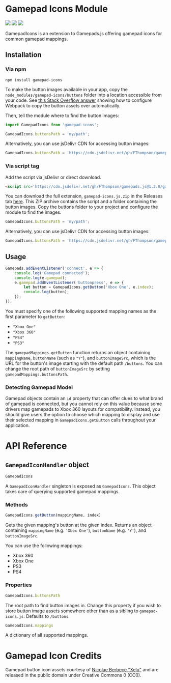 # Gamepad Icons Module
[![](https://img.shields.io/github/release/fthompson/gamepads.js.svg)](https://github.com/FThompson/Gamepads.js/releases/latest)
[![](https://img.shields.io/bundlephobia/min/gamepad-icons.svg)](https://www.npmjs.com/package/gamepad-icons)
[![](https://img.shields.io/github/license/mashape/apistatus.svg)](LICENSE)

GamepadIcons is an extension to Gamepads.js offering gamepad icons for common gamepad mappings.

## Installation

### Via npm

```
npm install gamepad-icons
```

To make the button images available in your app, copy the `node_modules/gamepad-icons/buttons` folder into a location accessible from your code. See [this Stack Overflow answer](https://stackoverflow.com/a/36570555/1247781) showing how to configure Webpack to copy the button assets over automatically.

Then, tell the module where to find the button images:

```javascript
import GamepadIcons from 'gamepad-icons';

GamepadIcons.buttonsPath = 'my/path';
```

Alternatively, you can use jsDelivr CDN for accessing button images:

```javascript
GamepadIcons.buttonsPath = 'https://cdn.jsdelivr.net/gh/FThompson/gamepads.js@1.2.0/gamepad-icons/buttons';
```

### Via script tag

Add the script via jsDelivr or direct download.

```html
<script src='https://cdn.jsdelivr.net/gh/FThompson/gamepads.js@1.2.0/gamepad-icons/gamepad-icons.min.js'></script>
```

You can download the full extension, `gamepad-icons.js.zip` in the Releases tab [here](https://github.com/FThompson/Gamepads.js/releases). This ZIP archive contains the script and a folder containing the button images. Copy the buttons folder to your project and configure the module to find the images.

```javascript
GamepadIcons.buttonsPath = 'my/path';
```

Alternatively, you can use jsDelivr CDN for accessing button images:

```javascript
GamepadIcons.buttonsPath = 'https://cdn.jsdelivr.net/gh/FThompson/gamepads.js@1.2.0/gamepad-icons/buttons';
```

## Usage

```javascript
Gamepads.addEventListener('connect', e => {
    console.log('Gamepad connected');
    console.log(e.gamepad);
    e.gamepad.addEventListener('buttonpress', e => {
        let button = GamepadIcons.getButton('Xbox One', e.index);
        console.log(button);
    });
});
```

You must specify one of the following supported mapping names as the first parameter to `getButton`:
* `"Xbox One"`
* `"Xbox 360"`
* `"PS4"`
* `"PS3"`

The `gamepadMappings.getButton` function returns an object containing `mappingName`, `buttonName` (such as `"Y"`), and `buttonImageSrc`, which is the URL for the button's image starting with the default path `/buttons`. You can change the root path of `buttonImageSrc` by setting `gamepadMappings.buttonsPath`.

### Detecting Gamepad Model

Gamepad objects contain an `id` property that can offer clues to what brand of gamepad is connected, but you cannot rely on this value because some drivers map gamepads to Xbox 360 layouts for compatibility. Instead, you should give users the option to choose which mapping to display and use their selected mapping in `GamepadIcons.getButton` calls throughout your application.

# API Reference

## `GamepadIconHandler` object

```javascript
GamepadIcons
```

A `GamepadIconHandler` singleton is exposed as `GamepadIcons`. This object takes care of querying supported gamepad mappings.

### Methods

```javascript
GamepadIcons.getButton(mappingName, index)
```

Gets the given mapping's button at the given index. Returns an object containing `mappingName` (e.g. `'Xbox One'`), `buttonName` (e.g. `'Y'`), and `buttonImageSrc`.

You can use the following mappings:
* Xbox 360
* Xbox One
* PS3
* PS4

### Properties

```javascript
GamepadIcons.buttonsPath
```

The root path to find button images in. Change this property if you wish to store button image assets somewhere other than as a sibling to `gamepad-icons.js`. Defaults to `/buttons`.

```javascript
GamepadIcons.mappings
```

A dictionary of all supported mappings.

# Gamepad Icon Credits

Gamepad button icon assets courtesy of [Nicolae Berbece "Xelu"](https://opengameart.org/content/free-keyboard-and-controllers-prompts-pack) and are released in the public domain under Creative Commons 0 (CC0).